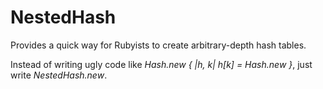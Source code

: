 <h1>NestedHash</h1>

<p>Provides a quick way for Rubyists to create arbitrary-depth hash tables.</p>

<p>Instead of writing ugly code like <i>Hash.new { |h, k| h[k] = Hash.new }</i>, just write <i>NestedHash.new</i>.</p>

